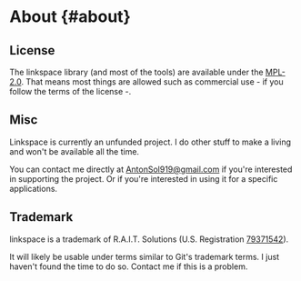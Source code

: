# About {#about}

## License 

The linkspace library (and most of the tools) are available under the [MPL-2.0](https://github.com/AntonSol919/linkspace/blob/main/LICENSE).
That means most things are allowed such as commercial use - if you follow the terms of the license -.

## Misc

Linkspace is currently an unfunded project.
I do other stuff to make a living and won't be available all the time.

You can contact me directly at <AntonSol919@gmail.com> if you're interested in supporting the project.
Or if you're interested in using it for a specific applications.

## Trademark

linkspace is a trademark of R.A.I.T. Solutions (U.S. Registration [79371542](https://tsdr.uspto.gov/#caseNumber=79371542&caseSearchType=US_APPLICATION&caseType=DEFAULT&searchType=statusSearch)).

It will likely be usable under terms similar to Git's trademark terms.
I just haven't found the time to do so. 
Contact me if this is a problem.
